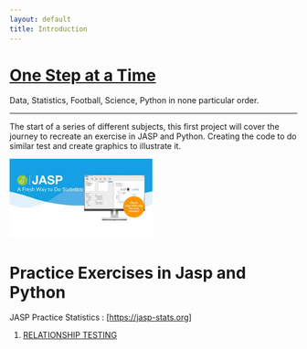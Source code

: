 ```yaml
---
layout: default
title: Introduction
---
```


# [One Step at a Time](https://aliwualk.github.io/One-Step-at-a-Time)
Data, Statistics, Football, Science, Python in none particular order.

- - -

The start of a series of different subjects, this first project will cover the journey to recreate an exercise in JASP and Python. Creating the code to do similar test and create graphics to illustrate it.

<img src="jasp.jpg" alt="drawing" width="250"/>

# Practice Exercises in Jasp and Python
JASP Practice Statistics : [https://jasp-stats.org]

1.	[RELATIONSHIP TESTING](/another-page.md)
